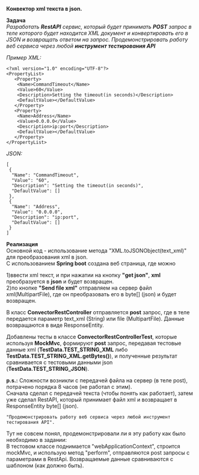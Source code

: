 **Конвектор xml текста в json.**

**Задача**          
_Разработать **RestAPI** сервис, который будет принимать **POST** запрос в теле которого будет находится XML документ
и конвертировать его в JSON и возвращать ответом на запрос.
Продемонстрировать работу веб сервиса через любой **инструмент тестирования API**_

_Пример
XML:_

    <?xml version="1.0" encoding="UTF-8"?>
    <PropertyList>
       <Property>
        <Name>CommandTimeout</Name>
        <Value>60</Value>
        <Description>Setting the timeout(in seconds)</Description>
        <DefaultValue></DefaultValue>
       </Property>
       <Property>
        <Name>Address</Name>
        <Value>0.0.0.0</Value>
        <Description>ip:port</Description>
        <DefaultValue></DefaultValue>
       </Property>
    </PropertyList>


_JSON:_

    [
     {
      "Name": "CommandTimeout",
      "Value": "60",
      "Description": "Setting the timeout(in seconds)",
      "DefaultValue": []
     },
     {
      "Name": "Address",
      "Value": "0.0.0.0",
      "Description": "ip:port",
      "DefaultValue": []
     }
    ]

**Реализация**      
Основной код - использование метода "XML.toJSONObject(text_xml)" для преобразования xml в  json.    
С использованием **Spring boot** создана веб страница, где можно 

1)ввести xml текст, и при нажатии на кнопку **"get json"**,
**xml** преобразуется в **json**  и будет возвращен.        
2)по кнопке **"Send file xml"** отправляем на сервер файл xml(MultipartFile), где он преобразовать его в byte[] (json) и будет возвращен.

В класс **ConvectorRestController** отправляется **post** запрос, где в теле передается параметр text_xml (String) или 
file (MultipartFile).
Данные возвращаются в виде ResponseEntity.

Добавлены тесты в классе **ConvectorRestControllerTest**, которые используя **MockMvc**, формируют **post** запрос,
передавая тестовые данные xml (**TestData.TEST_STRING_XML** либо **TestData.TEST_STRING_XML.getBytes()**), 
и полученные результат сравнивается с тестовыми
данными json (**TestData.TEST_STRING_JSON**).

**p.s.:** Сложности возникли с передачей файла на сервер (в теле post), потрачено порядка 8 часов (не работал с этим).  
Сначала сделал с передачей текста (чтобы понять как работает),
затем уже сделал RestAPI, который принимает файл xml и возвращает в ResponseEntity byte[] (json).

    "Продемонстрировать работу веб сервиса через любой инструмент тестирования API".     
Тут не совсем понял, продемонстрировали ли я эту работу как было необходимо в задании:  
В тестовом классе поднимается "webApplicationContext", строится mockMvc, и использую метод "perform", отправляются post
запросы с параметрами в RestApi.
Возвращаемые данные сравниваются с шаблоном (как должно быть).








